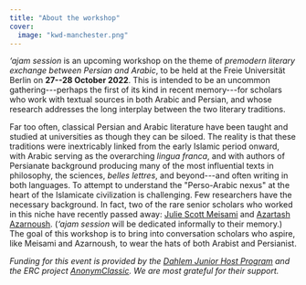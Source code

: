 ```yaml
---
title: "About the workshop"
cover:
  image: "kwd-manchester.png"
---
```


_‘ajam session_ is an upcoming workshop on the theme of _premodern literary
exchange between Persian and Arabic_, to be held at the Freie Universität Berlin
on **27--28 October 2022**. This is intended to be an uncommon
gathering---perhaps the first of its kind in recent memory---for scholars who
work with textual sources in both Arabic and Persian, and whose research
addresses the long interplay between the two literary traditions.

Far too often, classical Persian and Arabic literature have been taught and
studied at universities as though they can be siloed. The reality is that these
traditions were inextricably linked from the early Islamic period onward, with
Arabic serving as the overarching _lingua franca_, and with authors of
Persianate background producing many of the most influential texts in
philosophy, the sciences, _belles lettres_, and beyond---and often writing in
both languages. To attempt to understand the "Perso-Arabic nexus" at the heart
of the Islamicate civilization is challenging. Few researchers have the
necessary background. In fact, two of the rare senior scholars who worked in
this niche have recently passed away:
[Julie Scott Meisami](https://www.wolfson.ox.ac.uk/news/passing-announced-wolfson-fellow)
and
[Azartash Azarnoush](https://www.tehrantimes.com/news/465777/Azartash-Azarnush-member-of-Center-for-Great-Islamic-Encyclopedia).
(_‘ajam session_ will be dedicated informally to their memory.) The goal of this
workshop is to bring into conversation scholars who aspire, like Meisami and
Azarnoush, to wear the hats of both Arabist and Persianist.

_Funding for this event is provided by the
[Dahlem Junior Host Program](https://www.fu-berlin.de/en/sites/dhc/nachwuchs/djhp/)
and the ERC project
[AnonymClassic](https://www.geschkult.fu-berlin.de/en/e/kalila-wa-dimna/). We
are most grateful for their support._
